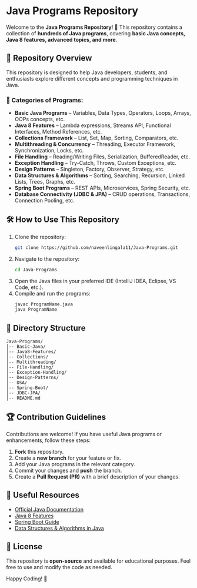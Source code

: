# Java Programs Repository

Welcome to the **Java Programs Repository**! 🚀 This repository contains a collection of **hundreds of Java programs**, covering **basic Java concepts, Java 8 features, advanced topics, and more**.

## 📌 Repository Overview
This repository is designed to help Java developers, students, and enthusiasts explore different concepts and programming techniques in Java.

### **🔹 Categories of Programs:**
- **Basic Java Programs** – Variables, Data Types, Operators, Loops, Arrays, OOPs concepts, etc.
- **Java 8 Features** – Lambda expressions, Streams API, Functional Interfaces, Method References, etc.
- **Collections Framework** – List, Set, Map, Sorting, Comparators, etc.
- **Multithreading & Concurrency** – Threading, Executor Framework, Synchronization, Locks, etc.
- **File Handling** – Reading/Writing Files, Serialization, BufferedReader, etc.
- **Exception Handling** – Try-Catch, Throws, Custom Exceptions, etc.
- **Design Patterns** – Singleton, Factory, Observer, Strategy, etc.
- **Data Structures & Algorithms** – Sorting, Searching, Recursion, Linked Lists, Trees, Graphs, etc.
- **Spring Boot Programs** – REST APIs, Microservices, Spring Security, etc.
- **Database Connectivity (JDBC & JPA)** – CRUD operations, Transactions, Connection Pooling, etc.

## 🛠 How to Use This Repository
1. Clone the repository:
   ```sh
   git clone https://github.com/naveenlingala11/Java-Programs.git
   ```
2. Navigate to the repository:
   ```sh
   cd Java-Programs
   ```
3. Open the Java files in your preferred IDE (IntelliJ IDEA, Eclipse, VS Code, etc.).
4. Compile and run the programs:
   ```sh
   javac ProgramName.java
   java ProgramName
   ```

## 📂 Directory Structure
```
Java-Programs/
│-- Basic-Java/
│-- Java8-Features/
│-- Collections/
│-- Multithreading/
│-- File-Handling/
│-- Exception-Handling/
│-- Design-Patterns/
│-- DSA/
│-- Spring-Boot/
│-- JDBC-JPA/
│-- README.md
```

## 🏆 Contribution Guidelines
Contributions are welcome! If you have useful Java programs or enhancements, follow these steps:
1. **Fork** this repository.
2. Create a **new branch** for your feature or fix.
3. Add your Java programs in the relevant category.
4. Commit your changes and **push** the branch.
5. Create a **Pull Request (PR)** with a brief description of your changes.

## 🔗 Useful Resources
- [Official Java Documentation](https://docs.oracle.com/en/java/)
- [Java 8 Features](https://www.baeldung.com/java-8)
- [Spring Boot Guide](https://spring.io/guides)
- [Data Structures & Algorithms in Java](https://www.geeksforgeeks.org/data-structures/)

## 📜 License
This repository is **open-source** and available for educational purposes. Feel free to use and modify the code as needed.

Happy Coding! 🚀

